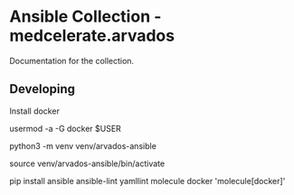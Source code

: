 # Ansible Collection - medcelerate.arvados

Documentation for the collection.

## Developing

Install docker

usermod -a -G docker $USER

python3 -m venv venv/arvados-ansible

source venv/arvados-ansible/bin/activate

pip install ansible ansible-lint yamllint molecule docker 'molecule[docker]'
